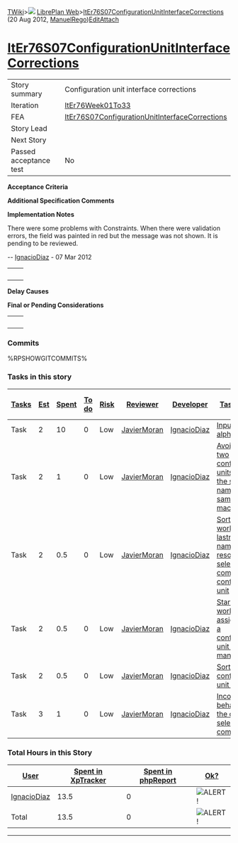 [TWiki](/twiki/Main/WebHome)&gt;![](/twiki/TWiki/TWikiDocGraphics/web-bg-small.gif) [LibrePlan Web](/twiki/LibrePlan/WebHome)&gt;[ItEr76S07ConfigurationUnitInterfaceCorrections](http://wiki.libreplan-enterprise.com/twiki/LibrePlan/ItEr76S07ConfigurationUnitInterfaceCorrections "Topic revision: 5 (20 Aug 2012 - 09:50:15)") (20 Aug 2012, [ManuelRego](/twiki/Main/ManuelRego))[Edit](http://wiki.libreplan-enterprise.com/twiki/bin/edit/LibrePlan/ItEr76S07ConfigurationUnitInterfaceCorrections?t=1520337933 "Edit this topic text")[Attach](/twiki/bin/attach/LibrePlan/ItEr76S07ConfigurationUnitInterfaceCorrections "Attach an image or document to this topic")

 [ItEr76S07ConfigurationUnitInterfaceCorrections](/twiki/LibrePlan/ItEr76S07ConfigurationUnitInterfaceCorrections)
==============================================================================================================================================================================



|                        |                                                                                                                            |
|------------------------|----------------------------------------------------------------------------------------------------------------------------|
| Story summary          | Configuration unit interface corrections                                                                                   |
| Iteration              | [ItEr76Week01To33](/twiki/LibrePlan/ItEr76Week01To33)                                                             |
| FEA                    | [ItEr76S07ConfigurationUnitInterfaceCorrections](/twiki/LibrePlan/ItEr76S07ConfigurationUnitInterfaceCorrections) |
| Story Lead             |                                                                                                                            |
| Next Story             |                                                                                                                            |
| Passed acceptance test | No                                                                                                                         |

**Acceptance Criteria**

**Additional Specification Comments**

**Implementation Notes**

There were some problems with Constraints. When there were validation errors, the field was painted in red but the message was not shown. It is pending to be reviewed.

-- [IgnacioDiaz](/twiki/Main/IgnacioDiaz) - 07 Mar 2012

|     |     |
|-----|-----|
|     |     |

**Delay Causes**

**Final or Pending Considerations**

|     |     |
|-----|-----|
|     |     |

###  Commits

%RPSHOWGITCOMMITS%

###  Tasks in this story



| [Tasks](http://wiki.libreplan-enterprise.com/twiki/LibrePlan/ItEr76S07ConfigurationUnitInterfaceCorrections?sortcol=0;table=2;up=0#sorted_table "Sort by this column") | [Est](http://wiki.libreplan-enterprise.com/twiki/LibrePlan/ItEr76S07ConfigurationUnitInterfaceCorrections?sortcol=1;table=2;up=0#sorted_table "Sort by this column") | [Spent](http://wiki.libreplan-enterprise.com/twiki/LibrePlan/ItEr76S07ConfigurationUnitInterfaceCorrections?sortcol=2;table=2;up=0#sorted_table "Sort by this column") | [To do](http://wiki.libreplan-enterprise.com/twiki/LibrePlan/ItEr76S07ConfigurationUnitInterfaceCorrections?sortcol=3;table=2;up=0#sorted_table "Sort by this column") | [Risk](http://wiki.libreplan-enterprise.com/twiki/LibrePlan/ItEr76S07ConfigurationUnitInterfaceCorrections?sortcol=4;table=2;up=0#sorted_table "Sort by this column") | [Reviewer](http://wiki.libreplan-enterprise.com/twiki/LibrePlan/ItEr76S07ConfigurationUnitInterfaceCorrections?sortcol=5;table=2;up=0#sorted_table "Sort by this column") | [Developer](http://wiki.libreplan-enterprise.com/twiki/LibrePlan/ItEr76S07ConfigurationUnitInterfaceCorrections?sortcol=6;table=2;up=0#sorted_table "Sort by this column") | [Task Name](http://wiki.libreplan-enterprise.com/twiki/LibrePlan/ItEr76S07ConfigurationUnitInterfaceCorrections?sortcol=7;table=2;up=0#sorted_table "Sort by this column") | [Start Date](http://wiki.libreplan-enterprise.com/twiki/LibrePlan/ItEr76S07ConfigurationUnitInterfaceCorrections?sortcol=8;table=2;up=0#sorted_table "Sort by this column") | [Est End Date](http://wiki.libreplan-enterprise.com/twiki/LibrePlan/ItEr76S07ConfigurationUnitInterfaceCorrections?sortcol=9;table=2;up=0#sorted_table "Sort by this column") | [End Date](http://wiki.libreplan-enterprise.com/twiki/LibrePlan/ItEr76S07ConfigurationUnitInterfaceCorrections?sortcol=10;table=2;up=0#sorted_table "Sort by this column") |
|---------------------------------------------------------------------------------------------------------------------------------------------------------------------------------|-------------------------------------------------------------------------------------------------------------------------------------------------------------------------------|---------------------------------------------------------------------------------------------------------------------------------------------------------------------------------|---------------------------------------------------------------------------------------------------------------------------------------------------------------------------------|--------------------------------------------------------------------------------------------------------------------------------------------------------------------------------|------------------------------------------------------------------------------------------------------------------------------------------------------------------------------------|-------------------------------------------------------------------------------------------------------------------------------------------------------------------------------------|-------------------------------------------------------------------------------------------------------------------------------------------------------------------------------------|--------------------------------------------------------------------------------------------------------------------------------------------------------------------------------------|----------------------------------------------------------------------------------------------------------------------------------------------------------------------------------------|-------------------------------------------------------------------------------------------------------------------------------------------------------------------------------------|
| Task                                                                                                                                                                            | 2                                                                                                                                                                             | 10                                                                                                                                                                              | 0                                                                                                                                                                               | Low                                                                                                                                                                            | [JavierMoran](/twiki/Main/JavierMoran)                                                                                                                                    | [IgnacioDiaz](/twiki/Main/IgnacioDiaz)                                                                                                                                     | [Input box for alpha](/twiki/LibrePlan/AnA17S01ConfigurationUnitInterfaceCorrections#TasK1)                                                                                |                                                                                                                                                                                      |                                                                                                                                                                                        |                                                                                                                                                                                     |
| Task                                                                                                                                                                            | 2                                                                                                                                                                             | 1                                                                                                                                                                               | 0                                                                                                                                                                               | Low                                                                                                                                                                            | [JavierMoran](/twiki/Main/JavierMoran)                                                                                                                                    | [IgnacioDiaz](/twiki/Main/IgnacioDiaz)                                                                                                                                     | [Avoid having two configuration units with the same name in the same machine](/twiki/LibrePlan/AnA17S01ConfigurationUnitInterfaceCorrections#TasK2)                        |                                                                                                                                                                                      |                                                                                                                                                                                        |                                                                                                                                                                                     |
| Task                                                                                                                                                                            | 2                                                                                                                                                                             | 0.5                                                                                                                                                                             | 0                                                                                                                                                                               | Low                                                                                                                                                                            | [JavierMoran](/twiki/Main/JavierMoran)                                                                                                                                    | [IgnacioDiaz](/twiki/Main/IgnacioDiaz)                                                                                                                                     | [Sort the workers by lastname, name in the resource selection combo in a configuration unit](/twiki/LibrePlan/AnA17S01ConfigurationUnitInterfaceCorrections#TasK3)         |                                                                                                                                                                                      |                                                                                                                                                                                        |                                                                                                                                                                                     |
| Task                                                                                                                                                                            | 2                                                                                                                                                                             | 0.5                                                                                                                                                                             | 0                                                                                                                                                                               | Low                                                                                                                                                                            | [JavierMoran](/twiki/Main/JavierMoran)                                                                                                                                    | [IgnacioDiaz](/twiki/Main/IgnacioDiaz)                                                                                                                                     | [Start date fo worker assigment to a configuration unit is mandatory](/twiki/LibrePlan/AnA17S01ConfigurationUnitInterfaceCorrections#TasK4)                                |                                                                                                                                                                                      |                                                                                                                                                                                        |                                                                                                                                                                                     |
| Task                                                                                                                                                                            | 2                                                                                                                                                                             | 0.5                                                                                                                                                                             | 0                                                                                                                                                                               | Low                                                                                                                                                                            | [JavierMoran](/twiki/Main/JavierMoran)                                                                                                                                    | [IgnacioDiaz](/twiki/Main/IgnacioDiaz)                                                                                                                                     | [Sort the configuration unit by name](/twiki/LibrePlan/AnA17S01ConfigurationUnitInterfaceCorrections#TasK5)                                                                |                                                                                                                                                                                      |                                                                                                                                                                                        |                                                                                                                                                                                     |
| Task                                                                                                                                                                            | 3                                                                                                                                                                             | 1                                                                                                                                                                               | 0                                                                                                                                                                               | Low                                                                                                                                                                            | [JavierMoran](/twiki/Main/JavierMoran)                                                                                                                                    | [IgnacioDiaz](/twiki/Main/IgnacioDiaz)                                                                                                                                     | [Incorrect behavior of the criterion selection combo](/twiki/LibrePlan/AnA17S01ConfigurationUnitInterfaceCorrections#TasK6)                                                |                                                                                                                                                                                      |                                                                                                                                                                                        |                                                                                                                                                                                     |

###  Total Hours in this Story

| [User](http://wiki.libreplan-enterprise.com/twiki/LibrePlan/ItEr76S07ConfigurationUnitInterfaceCorrections?sortcol=0;table=3;up=0#sorted_table "Sort by this column") | [Spent in XpTracker](http://wiki.libreplan-enterprise.com/twiki/LibrePlan/ItEr76S07ConfigurationUnitInterfaceCorrections?sortcol=1;table=3;up=0#sorted_table "Sort by this column") | [Spent in phpReport](http://wiki.libreplan-enterprise.com/twiki/LibrePlan/ItEr76S07ConfigurationUnitInterfaceCorrections?sortcol=2;table=3;up=0#sorted_table "Sort by this column") | [Ok?](http://wiki.libreplan-enterprise.com/twiki/LibrePlan/ItEr76S07ConfigurationUnitInterfaceCorrections?sortcol=3;table=3;up=0#sorted_table "Sort by this column") |
|--------------------------------------------------------------------------------------------------------------------------------------------------------------------------------|----------------------------------------------------------------------------------------------------------------------------------------------------------------------------------------------|----------------------------------------------------------------------------------------------------------------------------------------------------------------------------------------------|-------------------------------------------------------------------------------------------------------------------------------------------------------------------------------|
| [IgnacioDiaz](/twiki/Main/IgnacioDiaz)                                                                                                                                | 13.5                                                                                                                                                                                         | 0                                                                                                                                                                                            | ![ALERT!](/twiki/TWiki/TWikiDocGraphics/warning.gif "ALERT!")                                                                                                             |
| Total                                                                                                                                                                          | 13.5                                                                                                                                                                                         | 0                                                                                                                                                                                            | ![ALERT!](/twiki/TWiki/TWikiDocGraphics/warning.gif "ALERT!")                                                                                                             |

------------------------------------------------------------------------
